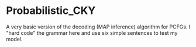 # Probabilistic_CKY

A very basic version of the decoding (MAP inference) algorithm for PCFGs. I "hard code" the grammar here and use six simple sentences to test my model.
